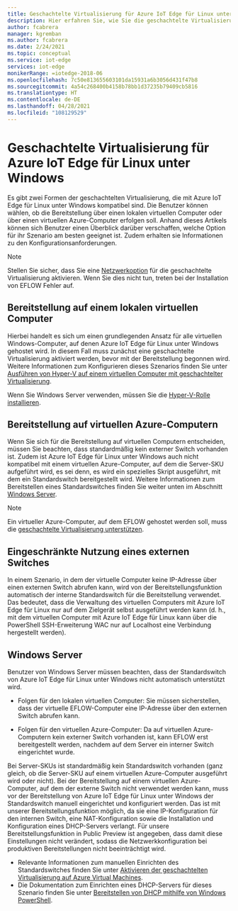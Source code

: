 ```yaml
---
title: Geschachtelte Virtualisierung für Azure IoT Edge für Linux unter Windows | Microsoft-Dokumentation
description: Hier erfahren Sie, wie Sie die geschachtelte Virtualisierung in Azure IoT Edge für Linux unter Windows steuern.
author: fcabrera
manager: kgremban
ms.author: fcabrera
ms.date: 2/24/2021
ms.topic: conceptual
ms.service: iot-edge
services: iot-edge
monikerRange: =iotedge-2018-06
ms.openlocfilehash: 7c50e813655603101da15931a6b3056d431f47b8
ms.sourcegitcommit: 4a54c268400b4158b78bb1d37235b79409cb5816
ms.translationtype: HT
ms.contentlocale: de-DE
ms.lasthandoff: 04/28/2021
ms.locfileid: "108129529"
---
```

# <a name="nested-virtualization-for-azure-iot-edge-for-linux-on-windows"></a>Geschachtelte Virtualisierung für Azure IoT Edge für Linux unter Windows
Es gibt zwei Formen der geschachtelten Virtualisierung, die mit Azure IoT Edge für Linux unter Windows kompatibel sind. Die Benutzer können wählen, ob die Bereitstellung über einen lokalen virtuellen Computer oder über einen virtuellen Azure-Computer erfolgen soll. Anhand dieses Artikels können sich Benutzer einen Überblick darüber verschaffen, welche Option für ihr Szenario am besten geeignet ist. Zudem erhalten sie Informationen zu den Konfigurationsanforderungen.

> [!NOTE]
>
> Stellen Sie sicher, dass Sie eine [Netzwerkoption](/virtualization/hyper-v-on-windows/user-guide/nested-virtualization#networking-options) für die geschachtelte Virtualisierung aktivieren. Wenn Sie dies nicht tun, treten bei der Installation von EFLOW Fehler auf. 

## <a name="deployment-on-local-vm"></a>Bereitstellung auf einem lokalen virtuellen Computer
Hierbei handelt es sich um einen grundlegenden Ansatz für alle virtuellen Windows-Computer, auf denen Azure IoT Edge für Linux unter Windows gehostet wird. In diesem Fall muss zunächst eine geschachtelte Virtualisierung aktiviert werden, bevor mit der Bereitstellung begonnen wird. Weitere Informationen zum Konfigurieren dieses Szenarios finden Sie unter [Ausführen von Hyper-V auf einem virtuellen Computer mit geschachtelter Virtualisierung](/virtualization/hyper-v-on-windows/user-guide/nested-virtualization).

Wenn Sie Windows Server verwenden, müssen Sie die [Hyper-V-Rolle installieren](/windows-server/virtualization/hyper-v/get-started/install-the-hyper-v-role-on-windows-server).

## <a name="deployment-on-azure-vms"></a>Bereitstellung auf virtuellen Azure-Computern
Wenn Sie sich für die Bereitstellung auf virtuellen Computern entscheiden, müssen Sie beachten, dass standardmäßig kein externer Switch vorhanden ist. Zudem ist Azure IoT Edge für Linux unter Windows auch nicht kompatibel mit einem virtuellen Azure-Computer, auf dem die Server-SKU aufgeführt wird, es sei denn, es wird ein spezielles Skript ausgeführt, mit dem ein Standardswitch bereitgestellt wird. Weitere Informationen zum Bereitstellen eines Standardswitches finden Sie weiter unten im Abschnitt [Windows Server](#windows-server). 

> [!NOTE]
>
> Ein virtueller Azure-Computer, auf dem EFLOW gehostet werden soll, muss die [geschachtelte Virtualisierung unterstützen](../virtual-machines/acu.md).


## <a name="limited-use-of-external-switch"></a>Eingeschränkte Nutzung eines externen Switches
In einem Szenario, in dem der virtuelle Computer keine IP-Adresse über einen externen Switch abrufen kann, wird von der Bereitstellungsfunktion automatisch der interne Standardswitch für die Bereitstellung verwendet. Das bedeutet, dass die Verwaltung des virtuellen Computers mit Azure IoT Edge für Linux nur auf dem Zielgerät selbst ausgeführt werden kann (d. h., mit dem virtuellen Computer mit Azure IoT Edge für Linux kann über die PowerShell SSH-Erweiterung WAC nur auf Localhost eine Verbindung hergestellt werden).

## <a name="windows-server"></a>Windows Server
Benutzer von Windows Server müssen beachten, dass der Standardswitch von Azure IoT Edge für Linux unter Windows nicht automatisch unterstützt wird.

* Folgen für den lokalen virtuellen Computer: Sie müssen sicherstellen, dass der virtuelle EFLOW-Computer eine IP-Adresse über den externen Switch abrufen kann.

* Folgen für den virtuellen Azure-Computer: Da auf virtuellen Azure-Computern kein externer Switch vorhanden ist, kann EFLOW erst bereitgestellt werden, nachdem auf dem Server ein interner Switch eingerichtet wurde.

Bei Server-SKUs ist standardmäßig kein Standardswitch vorhanden (ganz gleich, ob die Server-SKU auf einem virtuellen Azure-Computer ausgeführt wird oder nicht). Bei der Bereitstellung auf einem virtuellen Azure-Computer, auf dem der externe Switch nicht verwendet werden kann, muss vor der Bereitstellung von Azure IoT Edge für Linux unter Windows der Standardswitch manuell eingerichtet und konfiguriert werden. Das ist mit unserer Bereitstellungsfunktion möglich, da sie eine IP-Konfiguration für den internen Switch, eine NAT-Konfiguration sowie die Installation und Konfiguration eines DHCP-Servers verlangt. Für unsere Bereitstellungsfunktion in Public Preview ist angegeben, dass damit diese Einstellungen nicht verändert, sodass die Netzwerkkonfiguration bei produktiven Bereitstellungen nicht beeinträchtigt wird.

* Relevante Informationen zum manuellen Einrichten des Standardswitches finden Sie unter [Aktivieren der geschachtelten Virtualisierung auf Azure Virtual Machines](/virtualization/hyper-v-on-windows/user-guide/nested-virtualization).
* Die Dokumentation zum Einrichten eines DHCP-Servers für dieses Szenario finden Sie unter [Bereitstellen von DHCP mithilfe von Windows PowerShell](/windows-server/networking/technologies/dhcp/dhcp-deploy-wps).